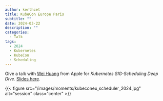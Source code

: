 ```yaml
---
author: kerthcet
title: KubeCon Europe Paris
subtitle: ""
date: 2024-03-22
description: ""
categories:
  - Talk
tags:
  - 2024
  - Kubernetes
  - KubeCon
  - Scheduling
---
```


Give a talk with [Wei Huang](https://github.com/Huang-Wei) from Apple for *Kubernetes SIG-Scheduling Deep Dive*. [Slides here](https://github.com/kerthcet/Slides/blob/main/year2024/kubecon-eu/KubeConEU24-SIG-Scheduling.key).

{{< figure src="/images/moments/kubeconeu_scheduler_2024.jpg" alt="session" class="center" >}}
